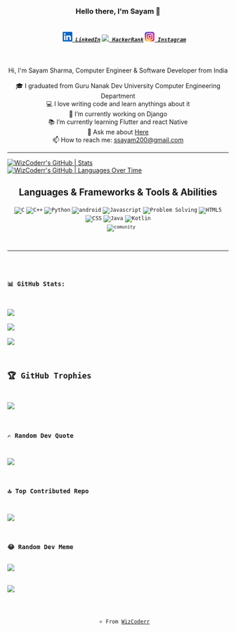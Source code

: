 <h3 align="center">Hello there, I'm Sayam 👋</h3>
<h5 align="center">
  <code>
    <a href="https://www.linkedin.com/in/osmandurdag/" title="LinkedIn"><img width="22" src="https://github.com/StartCodeingWithSayam/photos/blob/master/linkedin.svg"> LinkedIn</a></code>
  <code><a href="https://www.hackerrank.com/zumrudu_anka" title="HackerRank Profile"><img width="22" src="https://github.com/zumrudu-anka/zumrudu-anka/blob/master/images/hackerrank.png"> HackerRank</a></code>
  <code><a href="https://www.instagram.com/____sayam200____/" title="Instagram Profile"><img width="22" src="https://github.com/StartCodeingWithSayam/photos/blob/master/insta.svg"> Instagram</a></code>
</h5>
<br>
<p align="center">
  Hi, I'm Sayam Sharma, Computer Engineer & Software Developer from India
  <br>
  <br>
  🎓 I graduated from Guru Nanak Dev University Computer Engineering Department
  <br>
  💻 I love writing code and learn anythings about it
  <br>
  🔬 I’m currently working on Django
  <br>
  📚 I’m currently learning Flutter and react Native
  <br>
  💬 Ask me about <a href="https://github.com/WizCoderr/WizCoderr/issues" title="Issues">Here</a>
  <br>
  📫 How to reach me: <a href="mailto: ssayam200@gmail.com">ssayam200@gmail.com</a>
</p>
<hr>

[![WizCoderr's GitHub | Stats](https://stats.quine.sh/WizCoderr/github?theme=light)](https://quine.sh?utm_source=widgets&utm_campaign=WizCoderr)
[![WizCoderr's GitHub | Languages Over Time](https://stats.quine.sh/WizCoderr/languages-over-time?theme=light)](https://quine.sh?utm_source=widgets&utm_campaign=WizCoderr)
<h2 align="center">Languages & Frameworks & Tools & Abilities</h2>
<p align="center">
  <code><img title="C" height="25" src="https://github.com/WizCoderr/photos/blob/master/clang.svg"></code>
  <code><img title="C++" height="25" src="https://github.com/WizCoderr/photos/blob/master/cpp.svg"></code>
  <code><img title="Python" height="25" src="https://github.com/WizCoderr/photos/blob/master/python.svg"></code>
  <code><img title="android" height="25" src="https://github.com/WizCoderr/photos/blob/master/android.svg"></code>
  <code><img title="Javascript" height="25" src="https://github.com/zumrudu-anka/zumrudu-anka/blob/master/images/javascript.svg"></code>
  <code><img title="Problem Solving" height="25" src="https://github.com/zumrudu-anka/zumrudu-anka/blob/master/images/problemSolving.png"></code>
  <code><img title="HTML5" height="25" src="https://github.com/WizCoderr/photos/blob/master/html.svg"></code>
  <code><img title="CSS" height="25" src="https://github.com/WizCoderr/photos/blob/master/css.svg"></code>
  <code><img title="Java" height="25" src="https://github.com/WizCoderr/photos/blob/master/java.svg"></code>
  <code><img title = "Kotlin" height="25" src="https://github.com/WizCoderr/photos/blob/master/kotlin.svg"</code>
  <code><img title="comunity" height="25" src="https://github.com/WizCoderr/photos/blob/master/comunity.svg"></code>
</p>
<hr>
    
### 📊 GitHub Stats:

![](https://github-readme-stats.vercel.app/api?username=wizcoderr&theme=dark&hide_border=false&include_all_commits=true&count_private=true)<br/>
![](https://github-readme-streak-stats.herokuapp.com/?user=wizcoderr&theme=dark&hide_border=false)<br/>
![](https://github-readme-stats.vercel.app/api/top-langs/?username=wizcoderr&theme=dark&hide_border=false&include_all_commits=true&count_private=true&layout=compact)

## 🏆 GitHub Trophies

![](https://github-profile-trophy.vercel.app/?username=wizcoderr&theme=radical&no-frame=false&no-bg=true&margin-w=4)

### ✍️ Random Dev Quote
![](https://quotes-github-readme.vercel.app/api?type=horizontal&theme=radical)

### 🔝 Top Contributed Repo
![](https://github-contributor-stats.vercel.app/api?username=wizcoderr&limit=5&theme=alduin&combine_all_yearly_contributions=true)

### 😂 Random Dev Meme

<img src='https://randommeme-five.vercel.app/' style="height: 400px;"/>

[![](https://visitcount.itsvg.in/api?id=wizcoderr&icon=1&color=1)](https://visitcount.itsvg.in)
<p align = "center">
    ⭐️ From <a href="https://github.com/WizCoderr/">WizCoderr</a>
</p>
